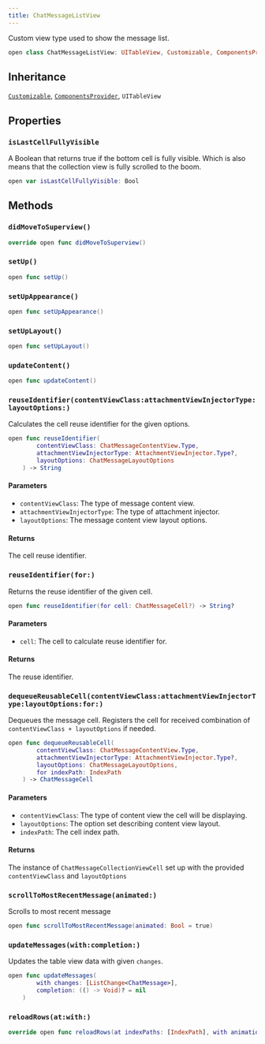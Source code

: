 ```yaml
---
title: ChatMessageListView
---
```


Custom view type used to show the message list.

``` swift
open class ChatMessageListView: UITableView, Customizable, ComponentsProvider 
```

## Inheritance

[`Customizable`](../../common-views/customizable), [`ComponentsProvider`](../../utils/components-provider), `UITableView`

## Properties

### `isLastCellFullyVisible`

A Boolean that returns true if the bottom cell is fully visible.
Which is also means that the collection view is fully scrolled to the boom.

``` swift
open var isLastCellFullyVisible: Bool 
```

## Methods

### `didMoveToSuperview()`

``` swift
override open func didMoveToSuperview() 
```

### `setUp()`

``` swift
open func setUp() 
```

### `setUpAppearance()`

``` swift
open func setUpAppearance() 
```

### `setUpLayout()`

``` swift
open func setUpLayout() 
```

### `updateContent()`

``` swift
open func updateContent() 
```

### `reuseIdentifier(contentViewClass:attachmentViewInjectorType:layoutOptions:)`

Calculates the cell reuse identifier for the given options.

``` swift
open func reuseIdentifier(
        contentViewClass: ChatMessageContentView.Type,
        attachmentViewInjectorType: AttachmentViewInjector.Type?,
        layoutOptions: ChatMessageLayoutOptions
    ) -> String 
```

#### Parameters

  - `contentViewClass`: The type of message content view.
  - `attachmentViewInjectorType`: The type of attachment injector.
  - `layoutOptions`: The message content view layout options.

#### Returns

The cell reuse identifier.

### `reuseIdentifier(for:)`

Returns the reuse identifier of the given cell.

``` swift
open func reuseIdentifier(for cell: ChatMessageCell?) -> String? 
```

#### Parameters

  - `cell`: The cell to calculate reuse identifier for.

#### Returns

The reuse identifier.

### `dequeueReusableCell(contentViewClass:attachmentViewInjectorType:layoutOptions:for:)`

Dequeues the message cell. Registers the cell for received combination of `contentViewClass + layoutOptions`
if needed.

``` swift
open func dequeueReusableCell(
        contentViewClass: ChatMessageContentView.Type,
        attachmentViewInjectorType: AttachmentViewInjector.Type?,
        layoutOptions: ChatMessageLayoutOptions,
        for indexPath: IndexPath
    ) -> ChatMessageCell 
```

#### Parameters

  - `contentViewClass`: The type of content view the cell will be displaying.
  - `layoutOptions`: The option set describing content view layout.
  - `indexPath`: The cell index path.

#### Returns

The instance of `ChatMessageCollectionViewCell` set up with the provided `contentViewClass` and `layoutOptions`

### `scrollToMostRecentMessage(animated:)`

Scrolls to most recent message

``` swift
open func scrollToMostRecentMessage(animated: Bool = true) 
```

### `updateMessages(with:completion:)`

Updates the table view data with given `changes`.

``` swift
open func updateMessages(
        with changes: [ListChange<ChatMessage>],
        completion: (() -> Void)? = nil
    ) 
```

### `reloadRows(at:with:)`

``` swift
override open func reloadRows(at indexPaths: [IndexPath], with animation: UITableView.RowAnimation) 
```
